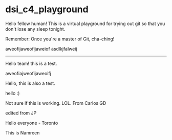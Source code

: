 # dsi_c4_playground

Hello fellow human! This is a virtual playground for trying out git so that you don't lose any sleep tonight.

Remember: Once you're a master of Git, cha-ching!

aweofijaweofijaweiof
asdlkjfalweij

---

Hello team! this is a test.

aweofiajweofijaweoifj

Hello, this is also a test.

hello :)

Not sure if this is working. LOL. From Carlos GD

edited from JP

Hello everyone - Toronto 

This is Namreen
